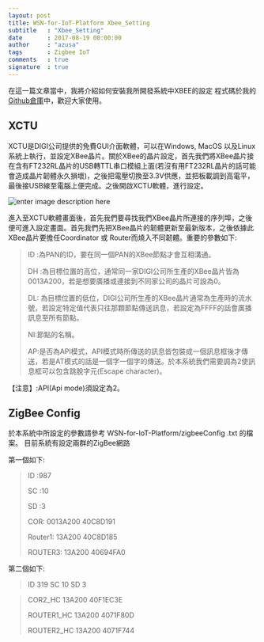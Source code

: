 ```yaml
---
layout: post
title: WSN-for-IoT-Platform Xbee_Setting
subtitle   : "Xbee_Setting"
date       : 2017-08-19 00:00:00
author     : "azusa"
tags       : Zigbee IoT
comments   : true
signature  : true
---
```



在這一篇文章當中，我將介紹如何安裝我所開發系統中XBEE的設定
程式碼於我的[Github倉庫](https://github.com/azusa152/WSN-for-IoT-Platform)中，歡迎大家使用。



XCTU
-------------
XCTU是DIGI公司提供的免費GUI介面軟體，可以在Windows, MacOS 以及Linux系統上執行，並設定XBee晶片。關於XBee的晶片設定，首先我們將XBee晶片接在含有FT232RL晶片的USB轉TTL串口模組上面(若沒有用FT232RL晶片的話可能會造成晶片韌體永久損壞)，之後把電壓切換至3.3V供應，並把板載調到高電平，最後接USB線至電腦上便完成。之後開啟XCTU軟體，進行設定。

![enter image description here](https://lh3.googleusercontent.com/-pUywudNuYJw/WaUD3gMDjUI/AAAAAAAAA60/ZwNRFBEbQS4UUzs18veo33xC7PvhBTh1wCE0YBhgL/s0/XCTU.png "XCTU.png")

進入至XCTU軟體畫面後，首先我們要尋找我們XBee晶片所連接的序列埠，之後便可進入設定畫面。首先我們先把XBee晶片的韌體更新至最新版本，之後依據此XBee晶片要擔任Coordinator 或 Router而燒入不同韌體。重要的參數如下:

> ID :為PAN的ID，要在同一個PAN的XBee節點才會互相溝通。
> 
> DH :為目標位置的高位，通常同一家DIGI公司所生產的XBee晶片皆為0013A200，若是想要廣播或連接到不同家公司的晶片可設為0。
>
> DL: 為目標位置的低位，DIGI公司所生產的XBee晶片通常為生產時的流水號，若設定特定值代表只往那顆節點傳送訊息，若設定為FFFF的話會廣播訊息至所有節點。
> 
> NI:節點的名稱。
>
> AP:是否為API模式，API模式時所傳送的訊息皆包裝成一個訊息框後才傳送，若是AT模式的話是一個字一個字的傳送。於本系統我們需要調為2使訊息框可以包含跳脫字元(Escape character)。

【注意】:API(Api mode)須設定為2。


ZigBee Config 
-------------
於本系統中所設定的參數請參考 WSN-for-IoT-Platform/zigbeeConfig .txt 的檔案。
目前系統有設定兩群的ZigBee網路



第一個如下:
> ID :987
> 
>SC :10
>
>SD :3
>
>COR:
0013A200
40C8D191
>
>Router1:
13A200
40C8D185
>
>ROUTER3:
13A200
40694FA0

第二個如下:

> ID 319
SC 10
SD 3

>COR2_HC 
13A200
40F1EC3E
>
>ROUTER1_HC
13A200
4071F80D
>
>ROUTER2_HC
13A200
4071F744
